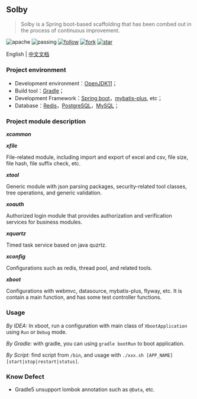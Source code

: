 ## Solby

> Solby is a Spring boot-based scaffolding that has been combed out in the process of continuous improvement.

![apache](http://jaywcjlove.github.io/sb/license/apache.svg)     ![passing](http://jaywcjlove.github.io/sb/build/passing.svg)   [![follow](http://jaywcjlove.github.io/sb/github/w-follow.svg)](https://github.com/acehjm/solby/blob/master/README.md)      [![fork](http://jaywcjlove.github.io/sb/github/w-fork.svg)](https://github.com/acehjm/solby/blob/master/README.md)    [![star](http://jaywcjlove.github.io/sb/github/w-star.svg)](https://github.com/acehjm/solby/blob/master/README.md)

English | [中文文档]()

### Project environment

- Development environment：[OpenJDK11](https://openjdk.java.net/projects/jdk/11)；
- Build tool：[Gradle](https://gradle.org/)；
- Development Framework：[Spring boot](https://spring.io/projects/spring-boot)，[mybatis-plus](https://github.com/baomidou/mybatis-plus), etc；
- Database：[Redis](https://redis.io/)，[PostgreSQL](https://www.postgresql.org/)，[MySQL](https://www.mysql.com/)；

### Project module description

***xcommon***

***xfile*** 

File-related module, including import and export of excel and csv, file size, file hash, file suffix check, etc.

***xtool***

Generic module with json parsing packages, security-related tool classes, tree operations, and generic validation.

***xoauth***

Authorized login module that provides authorization and verification services for business modules.

***xquartz***

Timed task service based on java quzrtz.

***xconfig***

Configurations such as redis, thread pool, and related tools.

***xboot***

Configurations with webmvc, datasource, mybatis-plus, flyway, etc. It is contain a main function, and has some test controller functions.

### Usage

*By IDEA:* In xboot, run a configuration with main class of `XbootApplication` using `Run` or `Debug` mode.

*By Gradle:* with gradle, you can using `gradle bootRun` to boot application.

*By Script:*  find script from `/bin`, and usage with `./xxx.sh [APP_NAME] [start|stop|restart|status]`.

### Know Defect

- Gradle5 unsupport lombok annotation such as `@Data`, etc.
